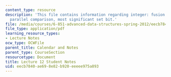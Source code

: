 ```yaml
---
content_type: resource
description: 'This file contains information regarding integer: fusion trees: sketching,
  parallel comparison, most significant set bit.'
file: /media/courses/6-851-advanced-data-structures-spring-2012/eecb7840ae698e82b920eeeee975a893_MIT6_851S12_L12.pdf
file_type: application/pdf
learning_resource_types:
- Lecture Notes
ocw_type: OCWFile
parent_title: Calendar and Notes
parent_type: CourseSection
resourcetype: Document
title: Lecture 12 Student Notes
uid: eecb7840-ae69-8e82-b920-eeeee975a893
---
```

